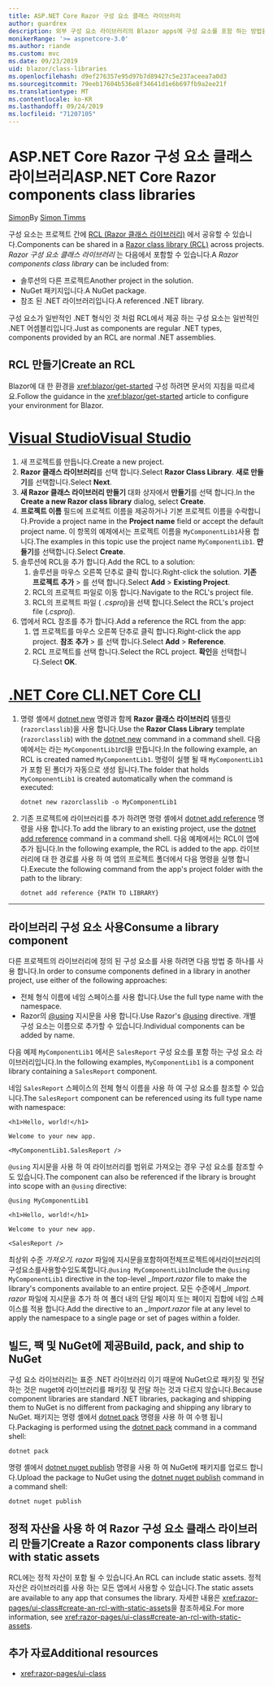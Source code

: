 ```yaml
---
title: ASP.NET Core Razor 구성 요소 클래스 라이브러리
author: guardrex
description: 외부 구성 요소 라이브러리의 Blazor apps에 구성 요소를 포함 하는 방법을 알아봅니다.
monikerRange: '>= aspnetcore-3.0'
ms.author: riande
ms.custom: mvc
ms.date: 09/23/2019
uid: blazor/class-libraries
ms.openlocfilehash: d9ef276357e95d97b7d89427c5e237aceea7a0d3
ms.sourcegitcommit: 79eeb17604b536e8f34641d1e6b697fb9a2ee21f
ms.translationtype: MT
ms.contentlocale: ko-KR
ms.lasthandoff: 09/24/2019
ms.locfileid: "71207105"
---
```

# <a name="aspnet-core-razor-components-class-libraries"></a><span data-ttu-id="d2bd7-103">ASP.NET Core Razor 구성 요소 클래스 라이브러리</span><span class="sxs-lookup"><span data-stu-id="d2bd7-103">ASP.NET Core Razor components class libraries</span></span>

<span data-ttu-id="d2bd7-104">[Simon](https://github.com/stimms)</span><span class="sxs-lookup"><span data-stu-id="d2bd7-104">By [Simon Timms](https://github.com/stimms)</span></span>

<span data-ttu-id="d2bd7-105">구성 요소는 프로젝트 간에 [RCL (Razor 클래스 라이브러리)](xref:razor-pages/ui-class) 에서 공유할 수 있습니다.</span><span class="sxs-lookup"><span data-stu-id="d2bd7-105">Components can be shared in a [Razor class library (RCL)](xref:razor-pages/ui-class) across projects.</span></span> <span data-ttu-id="d2bd7-106">*Razor 구성 요소 클래스 라이브러리* 는 다음에서 포함할 수 있습니다.</span><span class="sxs-lookup"><span data-stu-id="d2bd7-106">A *Razor components class library* can be included from:</span></span>

* <span data-ttu-id="d2bd7-107">솔루션의 다른 프로젝트</span><span class="sxs-lookup"><span data-stu-id="d2bd7-107">Another project in the solution.</span></span>
* <span data-ttu-id="d2bd7-108">NuGet 패키지입니다.</span><span class="sxs-lookup"><span data-stu-id="d2bd7-108">A NuGet package.</span></span>
* <span data-ttu-id="d2bd7-109">참조 된 .NET 라이브러리입니다.</span><span class="sxs-lookup"><span data-stu-id="d2bd7-109">A referenced .NET library.</span></span>

<span data-ttu-id="d2bd7-110">구성 요소가 일반적인 .NET 형식인 것 처럼 RCL에서 제공 하는 구성 요소는 일반적인 .NET 어셈블리입니다.</span><span class="sxs-lookup"><span data-stu-id="d2bd7-110">Just as components are regular .NET types, components provided by an RCL are normal .NET assemblies.</span></span>

## <a name="create-an-rcl"></a><span data-ttu-id="d2bd7-111">RCL 만들기</span><span class="sxs-lookup"><span data-stu-id="d2bd7-111">Create an RCL</span></span>

<span data-ttu-id="d2bd7-112">Blazor에 대 한 환경을 <xref:blazor/get-started> 구성 하려면 문서의 지침을 따르세요.</span><span class="sxs-lookup"><span data-stu-id="d2bd7-112">Follow the guidance in the <xref:blazor/get-started> article to configure your environment for Blazor.</span></span>

# <a name="visual-studiotabvisual-studio"></a>[<span data-ttu-id="d2bd7-113">Visual Studio</span><span class="sxs-lookup"><span data-stu-id="d2bd7-113">Visual Studio</span></span>](#tab/visual-studio)

1. <span data-ttu-id="d2bd7-114">새 프로젝트를 만듭니다.</span><span class="sxs-lookup"><span data-stu-id="d2bd7-114">Create a new project.</span></span>
1. <span data-ttu-id="d2bd7-115">**Razor 클래스 라이브러리**를 선택 합니다.</span><span class="sxs-lookup"><span data-stu-id="d2bd7-115">Select **Razor Class Library**.</span></span> <span data-ttu-id="d2bd7-116">**새로 만들기**를 선택합니다.</span><span class="sxs-lookup"><span data-stu-id="d2bd7-116">Select **Next**.</span></span>
1. <span data-ttu-id="d2bd7-117">**새 Razor 클래스 라이브러리 만들기** 대화 상자에서 **만들기**를 선택 합니다.</span><span class="sxs-lookup"><span data-stu-id="d2bd7-117">In the **Create a new Razor class library** dialog, select **Create**.</span></span>
1. <span data-ttu-id="d2bd7-118">**프로젝트 이름** 필드에 프로젝트 이름을 제공하거나 기본 프로젝트 이름을 수락합니다.</span><span class="sxs-lookup"><span data-stu-id="d2bd7-118">Provide a project name in the **Project name** field or accept the default project name.</span></span> <span data-ttu-id="d2bd7-119">이 항목의 예제에서는 프로젝트 이름을 `MyComponentLib1`사용 합니다.</span><span class="sxs-lookup"><span data-stu-id="d2bd7-119">The examples in this topic use the project name `MyComponentLib1`.</span></span> <span data-ttu-id="d2bd7-120">**만들기**를 선택합니다.</span><span class="sxs-lookup"><span data-stu-id="d2bd7-120">Select **Create**.</span></span>
1. <span data-ttu-id="d2bd7-121">솔루션에 RCL을 추가 합니다.</span><span class="sxs-lookup"><span data-stu-id="d2bd7-121">Add the RCL to a solution:</span></span>
   1. <span data-ttu-id="d2bd7-122">솔루션을 마우스 오른쪽 단추로 클릭 합니다.</span><span class="sxs-lookup"><span data-stu-id="d2bd7-122">Right-click the solution.</span></span> <span data-ttu-id="d2bd7-123">**기존 프로젝트** **추가** > 를 선택 합니다.</span><span class="sxs-lookup"><span data-stu-id="d2bd7-123">Select **Add** > **Existing Project**.</span></span>
   1. <span data-ttu-id="d2bd7-124">RCL의 프로젝트 파일로 이동 합니다.</span><span class="sxs-lookup"><span data-stu-id="d2bd7-124">Navigate to the RCL's project file.</span></span>
   1. <span data-ttu-id="d2bd7-125">RCL의 프로젝트 파일 ( *.csproj*)을 선택 합니다.</span><span class="sxs-lookup"><span data-stu-id="d2bd7-125">Select the RCL's project file (*.csproj*).</span></span>
1. <span data-ttu-id="d2bd7-126">앱에서 RCL 참조를 추가 합니다.</span><span class="sxs-lookup"><span data-stu-id="d2bd7-126">Add a reference the RCL from the app:</span></span>
   1. <span data-ttu-id="d2bd7-127">앱 프로젝트를 마우스 오른쪽 단추로 클릭 합니다.</span><span class="sxs-lookup"><span data-stu-id="d2bd7-127">Right-click the app project.</span></span> <span data-ttu-id="d2bd7-128">**참조** **추가** > 를 선택 합니다.</span><span class="sxs-lookup"><span data-stu-id="d2bd7-128">Select **Add** > **Reference**.</span></span>
   1. <span data-ttu-id="d2bd7-129">RCL 프로젝트를 선택 합니다.</span><span class="sxs-lookup"><span data-stu-id="d2bd7-129">Select the RCL project.</span></span> <span data-ttu-id="d2bd7-130">**확인**을 선택합니다.</span><span class="sxs-lookup"><span data-stu-id="d2bd7-130">Select **OK**.</span></span>

# <a name="net-core-clitabnetcore-cli"></a>[<span data-ttu-id="d2bd7-131">.NET Core CLI</span><span class="sxs-lookup"><span data-stu-id="d2bd7-131">.NET Core CLI</span></span>](#tab/netcore-cli)

1. <span data-ttu-id="d2bd7-132">명령 셸에서 [dotnet new](/dotnet/core/tools/dotnet-new) 명령과 함께 **Razor 클래스 라이브러리** 템플릿 (`razorclasslib`)을 사용 합니다.</span><span class="sxs-lookup"><span data-stu-id="d2bd7-132">Use the **Razor Class Library** template (`razorclasslib`) with the [dotnet new](/dotnet/core/tools/dotnet-new) command in a command shell.</span></span> <span data-ttu-id="d2bd7-133">다음 예에서는 라는 `MyComponentLib1`rcl을 만듭니다.</span><span class="sxs-lookup"><span data-stu-id="d2bd7-133">In the following example, an RCL is created named `MyComponentLib1`.</span></span> <span data-ttu-id="d2bd7-134">명령이 실행 될 때 `MyComponentLib1` 가 포함 된 폴더가 자동으로 생성 됩니다.</span><span class="sxs-lookup"><span data-stu-id="d2bd7-134">The folder that holds `MyComponentLib1` is created automatically when the command is executed:</span></span>

   ```dotnetcli
   dotnet new razorclasslib -o MyComponentLib1
   ```

1. <span data-ttu-id="d2bd7-135">기존 프로젝트에 라이브러리를 추가 하려면 명령 셸에서 [dotnet add reference](/dotnet/core/tools/dotnet-add-reference) 명령을 사용 합니다.</span><span class="sxs-lookup"><span data-stu-id="d2bd7-135">To add the library to an existing project, use the [dotnet add reference](/dotnet/core/tools/dotnet-add-reference) command in a command shell.</span></span> <span data-ttu-id="d2bd7-136">다음 예제에서는 RCL이 앱에 추가 됩니다.</span><span class="sxs-lookup"><span data-stu-id="d2bd7-136">In the following example, the RCL is added to the app.</span></span> <span data-ttu-id="d2bd7-137">라이브러리에 대 한 경로를 사용 하 여 앱의 프로젝트 폴더에서 다음 명령을 실행 합니다.</span><span class="sxs-lookup"><span data-stu-id="d2bd7-137">Execute the following command from the app's project folder with the path to the library:</span></span>

   ```dotnetcli
   dotnet add reference {PATH TO LIBRARY}
   ```

---

## <a name="consume-a-library-component"></a><span data-ttu-id="d2bd7-138">라이브러리 구성 요소 사용</span><span class="sxs-lookup"><span data-stu-id="d2bd7-138">Consume a library component</span></span>

<span data-ttu-id="d2bd7-139">다른 프로젝트의 라이브러리에 정의 된 구성 요소를 사용 하려면 다음 방법 중 하나를 사용 합니다.</span><span class="sxs-lookup"><span data-stu-id="d2bd7-139">In order to consume components defined in a library in another project, use either of the following approaches:</span></span>

* <span data-ttu-id="d2bd7-140">전체 형식 이름에 네임 스페이스를 사용 합니다.</span><span class="sxs-lookup"><span data-stu-id="d2bd7-140">Use the full type name with the namespace.</span></span>
* <span data-ttu-id="d2bd7-141">Razor의 [ \@using](xref:mvc/views/razor#using) 지시문을 사용 합니다.</span><span class="sxs-lookup"><span data-stu-id="d2bd7-141">Use Razor's [\@using](xref:mvc/views/razor#using) directive.</span></span> <span data-ttu-id="d2bd7-142">개별 구성 요소는 이름으로 추가할 수 있습니다.</span><span class="sxs-lookup"><span data-stu-id="d2bd7-142">Individual components can be added by name.</span></span>

<span data-ttu-id="d2bd7-143">다음 예제 `MyComponentLib1` 에서은 `SalesReport` 구성 요소를 포함 하는 구성 요소 라이브러리입니다.</span><span class="sxs-lookup"><span data-stu-id="d2bd7-143">In the following examples, `MyComponentLib1` is a component library containing a `SalesReport` component.</span></span>

<span data-ttu-id="d2bd7-144">네임 `SalesReport` 스페이스의 전체 형식 이름을 사용 하 여 구성 요소를 참조할 수 있습니다.</span><span class="sxs-lookup"><span data-stu-id="d2bd7-144">The `SalesReport` component can be referenced using its full type name with namespace:</span></span>

```cshtml
<h1>Hello, world!</h1>

Welcome to your new app.

<MyComponentLib1.SalesReport />
```

<span data-ttu-id="d2bd7-145">`@using` 지시문을 사용 하 여 라이브러리를 범위로 가져오는 경우 구성 요소를 참조할 수도 있습니다.</span><span class="sxs-lookup"><span data-stu-id="d2bd7-145">The component can also be referenced if the library is brought into scope with an `@using` directive:</span></span>

```cshtml
@using MyComponentLib1

<h1>Hello, world!</h1>

Welcome to your new app.

<SalesReport />
```

<span data-ttu-id="d2bd7-146">최상위 수준 *가져오기. razor* 파일에 지시문을포함하여전체프로젝트에서라이브러리의구성요소를사용할수있도록합니다.`@using MyComponentLib1`</span><span class="sxs-lookup"><span data-stu-id="d2bd7-146">Include the `@using MyComponentLib1` directive in the top-level *_Import.razor* file to make the library's components available to an entire project.</span></span> <span data-ttu-id="d2bd7-147">모든 수준에서 *_Import. razor* 파일에 지시문을 추가 하 여 폴더 내의 단일 페이지 또는 페이지 집합에 네임 스페이스를 적용 합니다.</span><span class="sxs-lookup"><span data-stu-id="d2bd7-147">Add the directive to an *_Import.razor* file at any level to apply the namespace to a single page or set of pages within a folder.</span></span>

## <a name="build-pack-and-ship-to-nuget"></a><span data-ttu-id="d2bd7-148">빌드, 팩 및 NuGet에 제공</span><span class="sxs-lookup"><span data-stu-id="d2bd7-148">Build, pack, and ship to NuGet</span></span>

<span data-ttu-id="d2bd7-149">구성 요소 라이브러리는 표준 .NET 라이브러리 이기 때문에 NuGet으로 패키징 및 전달 하는 것은 nuget에 라이브러리를 패키징 및 전달 하는 것과 다르지 않습니다.</span><span class="sxs-lookup"><span data-stu-id="d2bd7-149">Because component libraries are standard .NET libraries, packaging and shipping them to NuGet is no different from packaging and shipping any library to NuGet.</span></span> <span data-ttu-id="d2bd7-150">패키지는 명령 셸에서 [dotnet pack](/dotnet/core/tools/dotnet-pack) 명령을 사용 하 여 수행 됩니다.</span><span class="sxs-lookup"><span data-stu-id="d2bd7-150">Packaging is performed using the [dotnet pack](/dotnet/core/tools/dotnet-pack) command in a command shell:</span></span>

```dotnetcli
dotnet pack
```

<span data-ttu-id="d2bd7-151">명령 셸에서 [dotnet nuget publish](/dotnet/core/tools/dotnet-nuget-push) 명령을 사용 하 여 NuGet에 패키지를 업로드 합니다.</span><span class="sxs-lookup"><span data-stu-id="d2bd7-151">Upload the package to NuGet using the [dotnet nuget publish](/dotnet/core/tools/dotnet-nuget-push) command in a command shell:</span></span>

```dotnetcli
dotnet nuget publish
```

## <a name="create-a-razor-components-class-library-with-static-assets"></a><span data-ttu-id="d2bd7-152">정적 자산을 사용 하 여 Razor 구성 요소 클래스 라이브러리 만들기</span><span class="sxs-lookup"><span data-stu-id="d2bd7-152">Create a Razor components class library with static assets</span></span>

<span data-ttu-id="d2bd7-153">RCL에는 정적 자산이 포함 될 수 있습니다.</span><span class="sxs-lookup"><span data-stu-id="d2bd7-153">An RCL can include static assets.</span></span> <span data-ttu-id="d2bd7-154">정적 자산은 라이브러리를 사용 하는 모든 앱에서 사용할 수 있습니다.</span><span class="sxs-lookup"><span data-stu-id="d2bd7-154">The static assets are available to any app that consumes the library.</span></span> <span data-ttu-id="d2bd7-155">자세한 내용은 <xref:razor-pages/ui-class#create-an-rcl-with-static-assets>을 참조하세요.</span><span class="sxs-lookup"><span data-stu-id="d2bd7-155">For more information, see <xref:razor-pages/ui-class#create-an-rcl-with-static-assets>.</span></span>

## <a name="additional-resources"></a><span data-ttu-id="d2bd7-156">추가 자료</span><span class="sxs-lookup"><span data-stu-id="d2bd7-156">Additional resources</span></span>

* <xref:razor-pages/ui-class>
